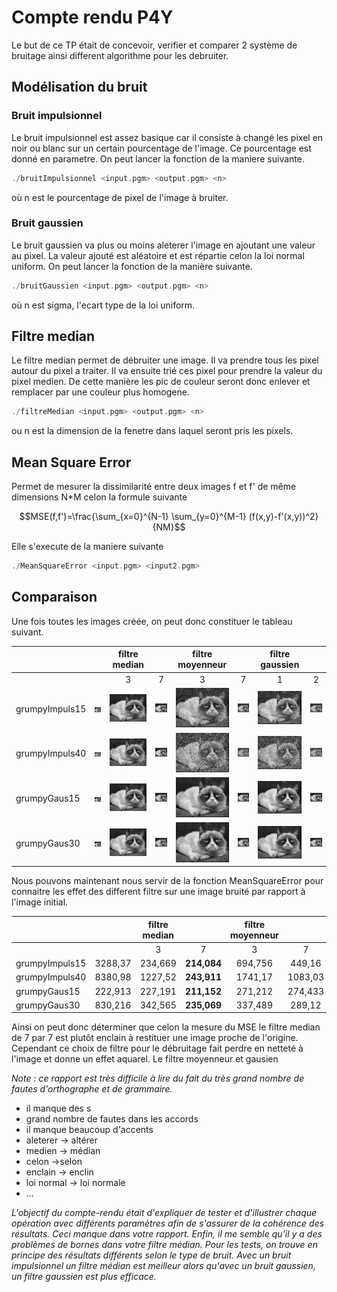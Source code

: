 # Compte rendu P4Y


Le but de ce TP était de concevoir, verifier et comparer 2 système de bruitage ainsi 
different algorithme pour les debruiter.

## Modélisation du bruit

### Bruit impulsionnel

Le bruit impulsionnel est assez basique car il consiste à changé les pixel en noir ou blanc sur un certain pourcentage de l'image.
Ce pourcentage est donné en parametre. On peut lancer la fonction de la maniere suivante.

```c++
./bruitImpulsionnel <input.pgm> <output.pgm> <n>
```
 où n est le pourcentage de pixel de l'image à bruiter.

### Bruit gaussien

Le bruit gaussien va plus ou moins aleterer l'image en ajoutant une valeur au pixel. La valeur ajouté est aléatoire 
et est répartie celon la loi normal uniform. On peut lancer la fonction de la manière suivante.

```c++
./bruitGaussien <input.pgm> <output.pgm> <n>
```
où n est sigma, l'ecart type de la loi uniform.


## Filtre median

Le filtre median permet de débruiter une image. Il va prendre tous les pixel autour du pixel a traiter. Il va ensuite trié
ces pixel pour prendre la valeur du pixel medien. De cette manière les pic de couleur seront donc enlever et remplacer par une couleur plus homogene.

```c++
./filtreMedian <input.pgm> <output.pgm> <n>
```
ou n est la dimension de la fenetre dans laquel seront pris les pixels.


## Mean Square Error

Permet de mesurer la dissimilarité entre deux images f et f' de même dimensions N*M celon la formule suivante
```math
MSE(f,f')=\frac{\sum_{x=0}^{N-1} \sum_{y=0}^{M-1} (f(x,y)-f'(x,y))^2}{NM}
```
Elle s'execute de la maniere suivante

```c++
./MeanSquareError <input.pgm> <input2.pgm>
```

## Comparaison
Une fois toutes les images créée, on peut donc constituer le tableau suivant.


|                    |               |      filtre median|     |   filtre moyenneur  |     |   filtre gaussien   |     |
|--------------------|---------------|:------------------:|:----:|:--------------------:|:----:|:--------------------:|:----:|
|                    |               |      3            | 7   |                  3  | 7   |             1       | 2   |
|grumpyImpuls15      |![](./ImageResult/png/grumpyImpuls15.png)|![](./ImageResult/png/grumpyImpuls15Median3.png) |![](./ImageResult/png/grumpyImpuls15Median7.png)|![](./ImageResult/png/grumpyImpuls15Moy3.png) |![](./ImageResult/png/grumpyImpuls15Moy7.png) |![](./ImageResult/png/grumpyImpuls15GausFilter1.png) |![](./ImageResult/png/grumpyImpuls15GausFilter2.png)
|grumpyImpuls40      |  ![](./ImageResult/png/grumpyImpuls40.png)      |![](./ImageResult/png/grumpyImpuls40Med3.png) |![](./ImageResult/png/grumpyImpuls40Med7.png)|![](./ImageResult/png/grumpyImpuls40Moy3.png) |![](./ImageResult/png/grumpyImpuls40Moy7.png) |![](./ImageResult/png/grumpyImpuls40Gaus1.png) |![](./ImageResult/png/grumpyImpuls40Gaus2.png)
|grumpyGaus15        |  ![](./ImageResult/png/grumpyGaus15.png)      |![](./ImageResult/png/grumpyGaus15Median3.png) |![](./ImageResult/png/grumpyGaus15Median7.png)|![](./ImageResult/png/grumpyGaus15Moy3.png) |![](./ImageResult/png/grumpyGaus15Moy7.png) |![](./ImageResult/png/grumpyGaus15GausFilter1.png) |![](./ImageResult/png/grumpyGaus15GausFilter2.png)
|grumpyGaus30        |  ![](./ImageResult/png/grumpyGaus30.png)      |![](./ImageResult/png/grumpyGaus30Median3.png) |![](./ImageResult/png/grumpyGaus30Median7.png)|![](./ImageResult/png/grumpyGaus30Moy3.png) |![](./ImageResult/png/grumpyGaus30Moy7.png) |![](./ImageResult/png/grumpyGaus30GausFilter1.png) |![](./ImageResult/png/grumpyGaus30GausFilter2.png)

Nous pouvons maintenant nous servir de la fonction MeanSquareError pour connaitre les effet des different filtre sur une 
image bruité par rapport à l'image initial.


|                    |               |      filtre median|     |   filtre moyenneur  |     |   filtre gaussien   |     |
|--------------------|---------------|:-----------------:|:---:|:-------------------:|:---:|:-------------------:|:---:|
|                    |               |      3            | 7   |                  3  | 7   |             1       | 2   |
|grumpyImpuls15      |    3288,37    |   234,669	     | **214,084** |	694,756 |	449,16|  610,94	 |  439,388
|grumpyImpuls40      |    8380,98    |   1227,52	     | **243,911** |	1741,17	|  1083,03|  1537,23 |	1076,52
|grumpyGaus15        |    222,913    |   227,191	     | **211,152** |	271,212	|  274,433|  270,544 |	262,375
|grumpyGaus30        |    830,216    |   342,565	     | **235,069** |	337,489	|   289,12|  320,2	 |  276,791

Ainsi on peut donc déterminer que celon la mesure du MSE le filtre median de 7 par 7 est plutôt enclain à restituer une image proche de l'origine.
Cependant ce choix de filtre pour le débruitage fait perdre en netteté à l'image et donne un effet aquarel. Le filtre moyenneur et gausien

*Note : ce rapport est très difficile à lire du fait du très grand nombre de fautes d'orthographe et de grammaire.*

- il manque des s
- grand nombre de fautes dans les accords
- il manque beaucoup d'accents
- aleterer -> altérer
- medien -> médian
- celon ->selon
- enclain -> enclin
- loi normal -> loi normale
 - ...


*L'objectif du compte-rendu était d'expliquer de tester et d'illustrer chaque opération avec différents paramètres afin de s'assurer de la cohérence des résultats. Ceci manque dans votre rapport.
Enfin, il me semble qu'il y a des problèmes de bornes dans votre filtre médian.
Pour les tests, on trouve en principe des résultats différents selon le type de bruit. Avec un bruit impulsionnel un filtre médian est meilleur alors qu'avec un bruit gaussien, un filtre gaussien est plus efficace.*